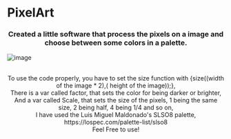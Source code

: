 # PixelArt

<h3 align="center">Created a little software that process the pixels on a image and choose between some colors in a palette.</h3>


![image](https://user-images.githubusercontent.com/49656211/108553301-3c47c580-72d1-11eb-81e4-e04f8aa2d393.png)

<head>
<div align="center">
<br>
To use the code properly, you have to set the size function with {size((width of the image * 2),( height of the image));}, 
<br>
There is a var called factor, that sets the color for being darker or brighter,
<br>  
And a var called Scale, that sets the size of the pixels, 1 being the same size, 2 being half, 4 being 1/4 and so on,
<br>
I have used the Luis Miguel Maldonado's SLSO8 palette, https://lospec.com/palette-list/slso8
<br>
Feel Free to use!</p> 
</div>
</head>
